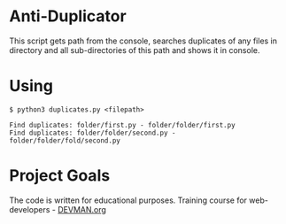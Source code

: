 # Anti-Duplicator

This script gets path from the console, searches duplicates of any files in directory and all sub-directories of this path and shows it in console. 


# Using

```
$ python3 duplicates.py <filepath>

Find duplicates: folder/first.py - folder/folder/first.py
Find duplicates: folder/folder/second.py - folder/folder/fold/second.py

```

# Project Goals

The code is written for educational purposes. Training course for web-developers - [DEVMAN.org](https://devman.org)

